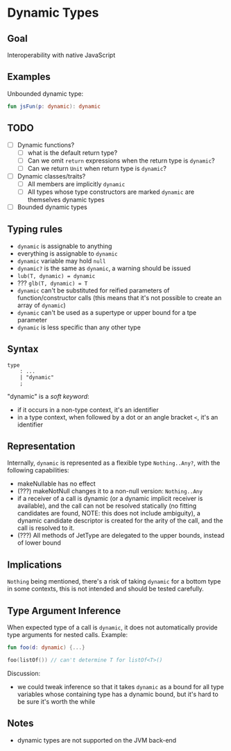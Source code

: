 # Dynamic Types

## Goal

Interoperability with native JavaScript

## Examples

Unbounded dynamic type:
``` kotlin
fun jsFun(p: dynamic): dynamic
```

## TODO

- [ ] Dynamic functions?
  - [ ] what is the default return type?
  - [ ] Can we omit `return` expressions when the return type is `dynamic`?
  - [ ] Can we return `Unit` when return type is `dynamic`?
- [ ] Dynamic classes/traits?
  - [ ] All members are implicitly `dynamic`
  - [ ] All types whose type constructors are marked `dynamic` are themselves dynamic types
- [ ] Bounded dynamic types

## Typing rules

- `dynamic` is assignable to anything
- everything is assignable to `dynamic`
- `dynamic` variable may hold `null`
- `dynamic?` is the same as `dynamic`, a warning should be issued
- `lub(T, dynamic) = dynamic`
- ??? `glb(T, dynamic) = T`
- `dynamic` can't be substituted for reified parameters of function/constructor calls (this means that it's not possible to create an array of `dynamic`)
- `dynamic` can't be used as a supertype or upper bound for a tpe parameter
- `dynamic` is less specific than any other type

## Syntax

```
type
    : ...
    | "dynamic"
    ;
```

"dynamic" is a *soft keyword*:
- if it occurs in a non-type context, it's an identifier
- in a type context, when followed by a dot or an angle bracket `<`, it's an identifier

## Representation

Internally, `dynamic` is represented as a flexible type `Nothing..Any?`, with the following capabilities:
- makeNullable has no effect
- (???) makeNotNull changes it to a non-null version: `Nothing..Any`
- if a receiver of a call is dynamic (or a dynamic implicit receiver is available), and the call can not be resolved statically
  (no fitting candidates are found, NOTE: this does not include ambiguity), a dynamic candidate descriptor is created for the arity of the call,
  and the call is resolved to it.
- (???) All methods of JetType are delegated to the upper bounds, instead of lower bound

## Implications

`Nothing` being mentioned, there's a risk of taking `dynamic` for a bottom type in some contexts, this is not intended and should be tested carefully.

## Type Argument Inference

When expected type of a call is `dynamic`, it does not automatically provide type arguments for nested calls.
Example:

``` kotlin
fun foo(d: dynamic) {...}

foo(listOf()) // can't determine T for listOf<T>()
```

Discussion:
- we could tweak inference so that it takes `dynamic` as a bound for all type variables whose containing type has a dynamic bound,
but it's hard to be sure it's worth the while

## Notes

- dynamic types are not supported on the JVM back-end
